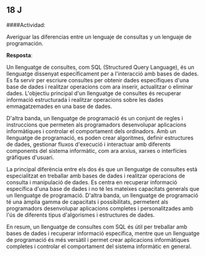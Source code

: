 ## 18 J

####Actividad:

Averiguar las diferencias entre un lenguaje de consultas y un lenguaje de programación.

**Resposta**:

Un llenguatge de consultes, com SQL (Structured Query Language), és un llenguatge dissenyat específicament per a l'interacció amb bases de dades. Es fa servir per escriure consultes per obtenir dades específiques d'una base de dades i realitzar operacions com ara inserir, actualitzar o eliminar dades. L'objectiu principal d'un llenguatge de consultes és recuperar informació estructurada i realitzar operacions sobre les dades emmagatzemades en una base de dades.

D'altra banda, un llenguatge de programació és un conjunt de regles i instruccions que permeten als programadors desenvolupar aplicacions informàtiques i controlar el comportament dels ordinadors. Amb un llenguatge de programació, es poden crear algoritmes, definir estructures de dades, gestionar fluxos d'execució i interactuar amb diferents components del sistema informàtic, com ara arxius, xarxes o interfícies gràfiques d'usuari.

La principal diferència entre els dos és que un llenguatge de consultes està especialitzat en treballar amb bases de dades i realitzar operacions de consulta i manipulació de dades. Es centra en recuperar informació específica d'una base de dades i no té les mateixes capacitats generals que un llenguatge de programació. D'altra banda, un llenguatge de programació té una àmplia gamma de capacitats i possibilitats, permetent als programadors desenvolupar aplicacions completes i personalitzades amb l'ús de diferents tipus d'algorismes i estructures de dades.

En resum, un llenguatge de consultes com SQL és útil per treballar amb bases de dades i recuperar informació específica, mentre que un llenguatge de programació és més versàtil i permet crear aplicacions informàtiques completes i controlar el comportament del sistema informàtic en general.